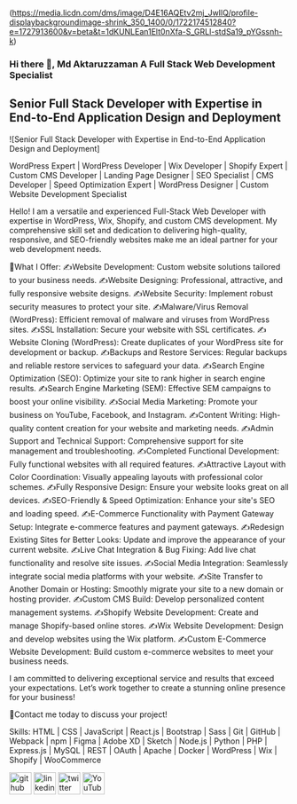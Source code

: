 (https://media.licdn.com/dms/image/D4E16AQEtv2mj_JwIlQ/profile-displaybackgroundimage-shrink_350_1400/0/1722174512840?e=1727913600&v=beta&t=1dKUNLEan1Elt0nXfa-S_GRLl-stdSa19_pYGssnh-k)
### Hi there 👋, Md Aktaruzzaman A Full Stack Web Development Specialist 
## Senior Full Stack Developer with Expertise in End-to-End Application Design and Deployment
![Senior Full Stack Developer with Expertise in End-to-End Application Design and Deployment]

WordPress Expert | WordPress Developer | Wix Developer | Shopify Expert | Custom CMS Developer | Landing Page Designer | SEO Specialist | CMS Developer | Speed Optimization Expert | WordPress Designer | Custom Website Development Specialist

Hello! I am a versatile and experienced Full-Stack Web Developer with expertise in WordPress, Wix, Shopify, and custom CMS development. My comprehensive skill set and dedication to delivering high-quality, responsive, and SEO-friendly websites make me an ideal partner for your web development needs.

🙂What I Offer:
✍️Website Development: Custom website solutions tailored to your business needs.
✍️Website Designing: Professional, attractive, and fully responsive website designs.
✍️Website Security: Implement robust security measures to protect your site.
✍️Malware/Virus Removal (WordPress): Efficient removal of malware and viruses from WordPress sites.
✍️SSL Installation: Secure your website with SSL certificates.
✍️Website Cloning (WordPress): Create duplicates of your WordPress site for development or backup.
✍️Backups and Restore Services: Regular backups and reliable restore services to safeguard your data.
✍️Search Engine Optimization (SEO): Optimize your site to rank higher in search engine results.
✍️Search Engine Marketing (SEM): Effective SEM campaigns to boost your online visibility.
✍️Social Media Marketing: Promote your business on YouTube, Facebook, and Instagram.
✍️Content Writing: High-quality content creation for your website and marketing needs.
✍️Admin Support and Technical Support: Comprehensive support for site management and troubleshooting.
✍️Completed Functional Development: Fully functional websites with all required features.
✍️Attractive Layout with Color Coordination: Visually appealing layouts with professional color schemes.
✍️Fully Responsive Design: Ensure your website looks great on all devices.
✍️SEO-Friendly & Speed Optimization: Enhance your site's SEO and loading speed.
✍️E-Commerce Functionality with Payment Gateway Setup: Integrate e-commerce features and payment gateways.
✍️Redesign Existing Sites for Better Looks: Update and improve the appearance of your current website.
✍️Live Chat Integration & Bug Fixing: Add live chat functionality and resolve site issues.
✍️Social Media Integration: Seamlessly integrate social media platforms with your website.
✍️Site Transfer to Another Domain or Hosting: Smoothly migrate your site to a new domain or hosting provider.
✍️Custom CMS Build: Develop personalized content management systems.
✍️Shopify Website Development: Create and manage Shopify-based online stores.
✍️Wix Website Development: Design and develop websites using the Wix platform.
✍️Custom E-Commerce Website Development: Build custom e-commerce websites to meet your business needs.

I am committed to delivering exceptional service and results that exceed your expectations. Let’s work together to create a stunning online presence for your business!

💬Contact me today to discuss your project!

Skills: HTML | CSS | JavaScript | React.js | Bootstrap | Sass | Git | GitHub | Webpack | npm | Figma | Adobe XD | Sketch | Node.js | Python | PHP | Express.js | MySQL | REST | OAuth | Apache | Docker | WordPress | Wix | Shopify | WooCommerce



[<img src='https://cdn.jsdelivr.net/npm/simple-icons@3.0.1/icons/github.svg' alt='github' height='40'>](https://github.com/jobneed.aktar)  [<img src='https://cdn.jsdelivr.net/npm/simple-icons@3.0.1/icons/linkedin.svg' alt='linkedin' height='40'>](https://www.linkedin.com/in/md-aktaruzzaman-82a74b31b/)  [<img src='https://cdn.jsdelivr.net/npm/simple-icons@3.0.1/icons/twitter.svg' alt='twitter' height='40'>](https://twitter.com/jobneed_aktar)  [<img src='https://cdn.jsdelivr.net/npm/simple-icons@3.0.1/icons/youtube.svg' alt='YouTube' height='40'>](https://www.youtube.com/channel/@eblid)  

